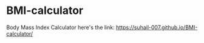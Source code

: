 # BMI-calculator 
Body Mass Index Calculator
here's the link: https://suhail-007.github.io/BMI-calculator/
